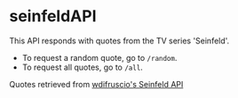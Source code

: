 # seinfeldAPI

This API responds with quotes from the TV series 'Seinfeld'.

- To request a random quote, go to `/random`.
- To request all quotes, go to `/all`.

Quotes retrieved from [wdifruscio's Seinfeld API](https://github.com/wdifruscio/seinfeld-api/blob/master/seinfeld.js)
